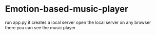 # Emotion-based-music-player
run app.py 
it creates a local server
open the local server on any browser
there you can see the music player
